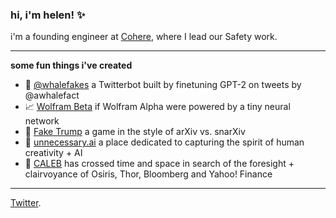 ### hi, i'm helen! ✨

i'm a founding engineer at [Cohere](https://cohere.ai/), where I lead our Safety work.

***

**some fun things i've created**

* 🐳 [@whalefakes](https://twitter.com/whalefakes) a Twitterbot built by finetuning GPT-2 on tweets by @awhalefact
* 📈 [Wolfram Beta](http://wolframbeta.art/) if Wolfram Alpha were powered by a tiny neural network 
* 🎲 [Fake Trump](http://faketrump.ai/) a game in the style of arXiv vs. snarXiv
* 🌱 [unnecessary.ai](https://unnecessary.ai/) a place dedicated to capturing the spirit of human creativity + AI
* 🔮 [CALEB](https://www.mathemakitten.dev/caleb/) has crossed time and space in search of the foresight + clairvoyance of Osiris, Thor, Bloomberg and Yahoo! Finance

***

[Twitter](https://twitter.com/mathemakitten).
